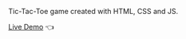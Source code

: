 Tic-Tac-Toe game created with HTML, CSS and JS.

[Live Demo](https://naranach.github.io/Tic_Tac_Toe/) :point_left: